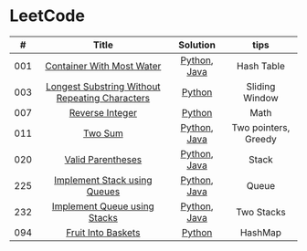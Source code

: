 # LeetCode
| #        | Title    |   Solution     |   tips     |
| :--------:   | :-----:   |  :------: |  :------: |
|   001      |   [Container With Most Water](https://leetcode.com/problems/two-sum/) |    [Python](./Python/001_twoSum.py), [Java](./Java/001_Two_Sum.java) |  Hash Table  |
|   003      |   [Longest Substring Without Repeating Characters](https://leetcode.com/problems/longest-substring-without-repeating-characters/) |    [Python](./Python/003_Longest_Substring_Without_Repeating_Characters.py)|  Sliding Window  |
|   007      |   [Reverse Integer](https://leetcode.com/problems/reverse-integer/) |    [Python](./Python/007_Reverse_Integer.py)|  Math  |
|   011      |   [Two Sum](https://leetcode.com/problems/container-with-most-water/) |    [Python](./Python/011_Container_With_Most_Water.py), [Java](./Java/011_Container_With_Most_Water.java) |   Two pointers, Greedy  |
|   020      |   [Valid Parentheses](https://leetcode.com/problems/valid-parentheses/) |    [Python](./Python/020_Valid_Parentheses.py), [Java](./Java/020_Valid_Parentheses.java) |  Stack  |
|   225      |   [Implement Stack using Queues](https://leetcode.com/problems/implement-stack-using-queues/) |    [Python](./Python/225_Implement_Stack_Using_Queues.py), [Java](./Java/225_Implement_Stack_Using_Queues.java) |  Queue  |
|   232      |   [Implement Queue using Stacks](https://leetcode.com/problems/implement-queue-using-stacks/) |    [Python](./Python/232_Implement_Queue_Using_Stacks.py), [Java](./Java/232_Implement_Queue_Using_Stacks.java) |  Two Stacks  |
|   094      |   [Fruit Into Baskets](https://leetcode.com/problems/fruit-into-baskets/) |    [Python](./Python/904_Fruit_Into_Baskets.py) |  HashMap  |
